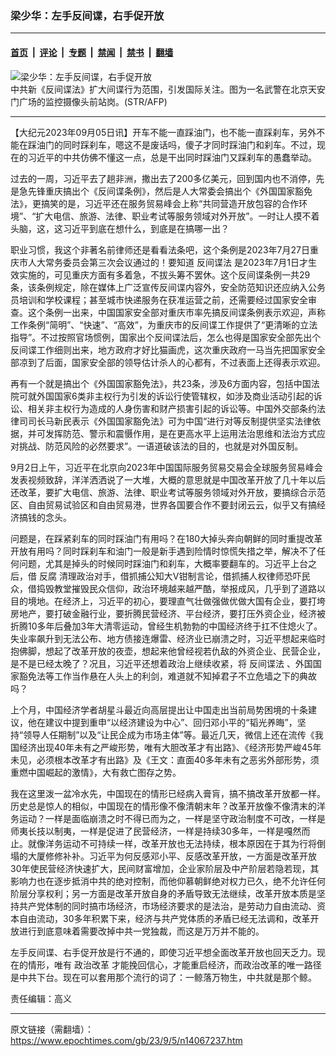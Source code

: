 ### 梁少华：左手反间谍，右手促开放

---

#### [首页](../../../..?n14067237) &nbsp;|&nbsp; [评论](../../../../../epoch-comment?n14067237) &nbsp;|&nbsp; [专题](../../../../../epoch-special?n14067237) &nbsp;|&nbsp; [禁闻](../../../../../epoch-news?n14067237) &nbsp;|&nbsp; [禁书](../../../../../books?n14067237) &nbsp;|&nbsp; [翻墙](https://github.com/gfw-breaker/nogfw/blob/master/README.md?n14067237)


<div><img alt="梁少华：左手反间谍，右手促开放" class="attachment-djy_600_400 size-djy_600_400 wp-post-image" src="https://i.epochtimes.com/assets/uploads/2023/09/id14067262-17_000_1H127U-.jpeg"/>
<div class="caption">
 中共新《反间谍法》扩大间谍行为范围，引发国际关注。图为一名武警在北京天安门广场的监控摄像头前站岗。(STR/AFP)
</div></div><hr/><div class="post_content" id="artbody" itemprop="articleBody">
 <!-- article content begin -->
 <p>
  【大纪元2023年09月05日讯】开车不能一直踩油门，也不能一直踩刹车，另外不能在踩油门的同时踩刹车，嗯这不是废话吗，傻子才同时踩油门和刹车。不过，现在的习近平的中共仿佛不懂这一点，总是干出同时踩油门又踩刹车的愚蠢举动。
 </p>
 <p>
  过去的一周，习近平去了趟非洲，撒出去了200多亿美元，回到国内也不消停，先是急先锋重庆搞出个《反间谍条例》，然后是人大常委会搞出个《外国国家豁免法》，更搞笑的是，习近平还在服务贸易峰会上称“共同营造开放包容的合作环境”、“扩大电信、旅游、法律、职业考试等服务领域对外开放”。一时让人摸不着头脑，这，这习近平到底在想什么，到底是在搞哪一出？
 </p>
 <p>
  职业习惯，我这个非著名前律师还是看看法条吧，这个条例是2023年7月27日重庆市人大常务委员会第三次会议通过的！要知道
  <ok href="https://www.epochtimes.com/gb/tag/%E5%8F%8D%E9%97%B4%E8%B0%8D%E6%B3%95.html">
   反间谍法
  </ok>
  是2023年7月1日才生效实施的，可见重庆方面有多着急，不拔头筹不罢休。这个反间谍条例一共29条，该条例规定，除在媒体上广泛宣传反间谍内容外，安全防范知识还应纳入公务员培训和学校课程；甚至城市快递服务在获准运营之前，还需要经过国家安全审查。这个条例一出来，中国国家安全部对重庆市率先搞反间谍条例表示欢迎，声称工作条例“简明”、“快速”、“高效”，为重庆市的反间谍工作提供了“更清晰的立法指导”。不过按照官场惯例，国家出个反间谍法后，怎么也得是国家安全部先出个反间谍工作细则出来，地方政府才好比猫画虎，这次重庆政府一马当先把国家安全部凉到了后面，国家安全部的领导估计杀人的心都有，不过表面上还得表示欢迎。
 </p>
 <p>
  再有一个就是搞出个《外国国家豁免法》，共23条，涉及6方面内容，包括中国法院可就外国国家6类非主权行为引发的诉讼行使管辖权，如涉及商业活动引起的诉讼、相关非主权行为造成的人身伤害和财产损害引起的诉讼等。中国外交部条约法律司司长马新民表示《外国国家豁免法》可为中国“进行对等反制提供坚实法律依据，并可发挥防范、警示和震慑作用，是在更高水平上运用法治思维和法治方式应对挑战、防范风险的必然要求”。一语道破该法的目的，也就是对外国反制。
 </p>
 <p>
  9月2日上午，习近平在北京向2023年中国国际服务贸易交易会全球服务贸易峰会发表视频致辞，洋洋洒洒说了一大堆，大概的意思就是中国改革开放了几十年以后还改革，要扩大电信、旅游、法律、职业考试等服务领域对外开放，要搞综合示范区、自由贸易试验区和自由贸易港，世界各国要合作不要封闭云云，似乎又有搞经济搞钱的念头。
 </p>
 <p>
  问题是，在踩紧刹车的同时踩油门有用吗？在180大掉头奔向朝鲜的同时重提改革开放有用吗？同时踩刹车和油门一般是新手遇到险情时惊慌失措之举，解决不了任何问题，尤其是掉头的时候同时踩油门和刹车，大概率要翻车的。习近平上台之后，借
  <ok href="https://www.epochtimes.com/gb/tag/%E5%8F%8D%E8%85%90.html">
   反腐
  </ok>
  清理政治对手，借抓捕公知大V钳制言论，借抓捕人权律师恐吓民众，借捣毁教堂摧毁民众信仰，政治环境越来越严酷，举报成风，几乎到了道路以目的境地。在经济上，习近平的初心，要理直气壮做强做优做大国有企业，要打垮房地产，要打破金融行业，要折腾民营经济、平台经济，要打压外资企业，经济被折腾10多年后叠加3年大清零运动，曾经生机勃勃的中国经济终于扛不住熄火了。失业率飙升到无法公布、地方债接连爆雷、经济业已崩溃之时，习近平想起来临时抱佛脚，想起了改革开放的夜壶，想起来他曾经视若仇敌的外资企业、民营企业，是不是已经太晚了？况且，习近平还想着政治上继续收紧，将
  <ok href="https://www.epochtimes.com/gb/tag/%E5%8F%8D%E9%97%B4%E8%B0%8D%E6%B3%95.html">
   反间谍法
  </ok>
  、外国国家豁免法等工作当作悬在人头上的利剑，难道就不知掉君子不立危墙之下的典故吗？
 </p>
 <p>
  上个月，中国经济学者胡星斗最近向高层提出让中国走出当前局势困境的十条建议，他在建议中提到重申“以经济建设为中心”、回归邓小平的“韬光养晦”，坚持“领导人任期制”以及“让民企成为市场主体”等。最近几天，微信上还在流传《我国经济出现40年未有之严峻形势，唯有大胆改革才有出路》、《经济形势严峻45年未见，必须根本改革才有出路》及《王文：直面40多年未有之恶劣外部形势，须重燃中国崛起的激情》，大有救亡图存之势。
 </p>
 <p>
  我在这里泼一盆冷水先，中国现在的情形已经病入膏肓，搞不搞改革开放都一样。历史总是惊人的相似，中国现在的情形像不像清朝末年？改革开放像不像清末的洋务运动？一样是面临崩溃之时不得已而为之，一样是坚守政治制度不可改，一样是师夷长技以制夷，一样是促进了民营经济，一样是持续30多年，一样是嘎然而止。就像洋务运动不可持续一样，改革开放也无法持续，根本原因在于其为行将倒塌的大厦修修补补。习近平为何反感邓小平、反感改革开放，一方面是改革开放30年使民营经济快速扩大，民间财富增加，企业家阶层及中产阶层若隐若现，其影响力也在逐步抵消中共的绝对控制，而他仰慕朝鲜绝对权力已久，绝不允许任何阶层分享权利；另一方面是改革开放自身的矛盾导致无法继续，改革开放本质是坚持共产党体制的同时搞市场经济，市场经济要求的是法治，是劳动力自由流动、资本自由流动，30多年积累下来，经济与共产党体质的矛盾已经无法调和，改革开放进行到底意味着需要改掉中共一党独裁，而这是万万并不能的。
 </p>
 <p>
  左手反间谍、右手促开放是行不通的，即使习近平想全面改革开放也回天乏力。现在的情形，唯有
  <ok href="https://www.epochtimes.com/gb/tag/%E6%94%BF%E6%B2%BB%E6%94%B9%E9%9D%A9.html">
   政治改革
  </ok>
  才能挽回信心，才能重启经济，而政治改革的唯一路径是中共下台。现在可以套用那个流行的词了：一鲸落万物生，中共就是那个鲸。
 </p>
 <p>
  责任编辑：高义
 </p>
 <!-- article content end -->
 <div id="below_article_ad">
 </div>
</div>


---

原文链接（需翻墙）：https://www.epochtimes.com/gb/23/9/5/n14067237.htm